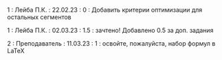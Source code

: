 1 : Лейба П.К. : 22.02.23 : 0 : Добавить критерии оптимизации для остальных сегментов

1 : Лейба П.К. : 02.03.23 : 1.5 : зачтено! Добавлено 0.5 за доп. задания

2 : Преподаватель : 11.03.23 : 1 : освойте, пожалуйста, набор формул в LaTeX
